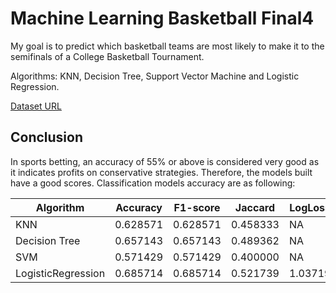 # Machine Learning Basketball Final4
My goal is to predict which basketball teams are most likely to make it to the semifinals of a College Basketball Tournament.

Algorithms: KNN, Decision Tree, Support Vector Machine and Logistic Regression.

[Dataset URL](https://s3-api.us-geo.objectstorage.softlayer.net/cf-courses-data/CognitiveClass/ML0120ENv3/Dataset/ML0101EN_EDX_skill_up/cbb.csv)

## Conclusion

In sports betting, an accuracy of 55% or above is considered very good as it indicates profits on conservative strategies. Therefore, the models built have a good scores. Classification models accuracy are as following:

| Algorithm          | Accuracy | F1-score | Jaccard  | LogLoss |
| ------------------ | -------- | -------- | -------- | ------- |
| KNN                | 0.628571 | 0.628571 | 0.458333 | NA      |
| Decision Tree      | 0.657143 | 0.657143 | 0.489362 | NA      |
| SVM                | 0.571429 | 0.571429 | 0.400000 | NA      |
| LogisticRegression | 0.685714 | 0.685714 | 0.521739 | 1.03719 |



